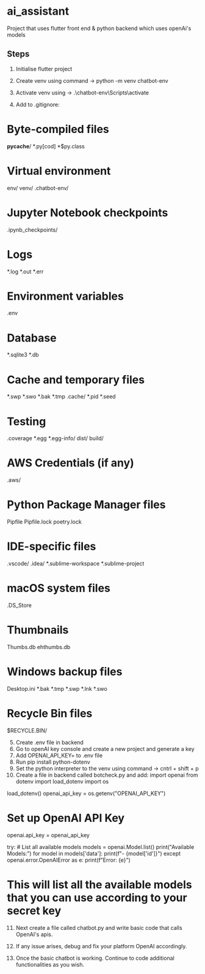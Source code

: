 # ai_assistant

Project that uses flutter front end & python backend which uses openAi's models

## Steps
1) Initialise flutter project
2) Create venv using command -> python -m venv chatbot-env    
3) Activate venv using ->  .\chatbot-env\Scripts\activate 

4) Add to .gitignore:
# Byte-compiled files
__pycache__/
*.py[cod]
*$py.class

# Virtual environment
env/
venv/
.chatbot-env/

# Jupyter Notebook checkpoints
.ipynb_checkpoints/

# Logs
*.log
*.out
*.err

# Environment variables
.env

# Database
*.sqlite3
*.db

# Cache and temporary files
*.swp
*.swo
*.bak
*.tmp
.cache/
*.pid
*.seed

# Testing
.coverage
*.egg
*.egg-info/
dist/
build/

# AWS Credentials (if any)
.aws/

# Python Package Manager files
Pipfile
Pipfile.lock
poetry.lock

# IDE-specific files
.vscode/
.idea/
*.sublime-workspace
*.sublime-project

# macOS system files
.DS_Store

# Thumbnails
Thumbs.db
ehthumbs.db

# Windows backup files
Desktop.ini
*.bak
*.tmp
*.swp
*.lnk
*.swo

# Recycle Bin files
$RECYCLE.BIN/

5) Create .env file in backend
6) Go to openAI key console and create a new project and generate a key
7) Add OPENAI_API_KEY=<Your openai key> to .env file
8) Run pip install python-dotenv
9) Set the python interpreter to the venv using command -> cntrl + shift + p
10) Create a file in backend called botcheck.py and add:
import openai
from dotenv import load_dotenv
import os

load_dotenv()
openai_api_key = os.getenv("OPENAI_API_KEY")

# Set up OpenAI API Key
openai.api_key = openai_api_key

try:
    # List all available models
    models = openai.Model.list()
    print("Available Models:")
    for model in models['data']:
        print(f"- {model['id']}")
except openai.error.OpenAIError as e:
    print(f"Error: {e}")

# This will list all the available models that you can use according to your secret key

11) Next create a file called chatbot.py and write basic code that calls OpenAI's apis.

12) If any issue arises, debug and fix your platform OpenAI accordingly.

13) Once the basic chatbot is working. Continue to code additional functionalities as you wish.

